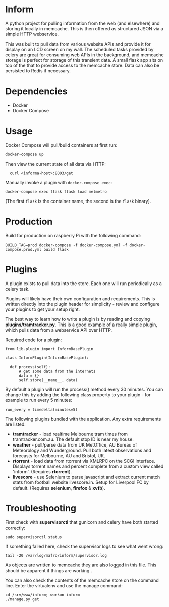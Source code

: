 Inform
======

A python project for pulling information from the web (and elsewhere) and storing it locally in memcache. This is then offered as structured JSON via a simple HTTP webservice. 

This was built to pull data from various website APIs and provide it for display on an LCD screen on my wall. The scheduled tasks provided by celery are great for consuming web APIs in the background, and memcache storage is perfect for storage of this transient data. A small flask app sits on top of the that to provide access to the memcache store. Data can also be persisted to Redis if necessary.


Dependencies
============

  - Docker
  - Docker Compose


Usage
=====

Docker Compose will pull/build containers at first run:

    docker-compose up

Then view the current state of all data via HTTP:

	  curl <informa-host>:8003/get

Manually invoke a plugin with `docker-compose exec`:

    docker-compose exec flask flask load melmetro

(The first `flask` is the container name, the second is the `flask` binary).


Production
==========

Build for production on raspberry Pi with the following command:

    BUILD_TAG=prod docker-compose -f docker-compose.yml -f docker-compose.prod.yml build flask


Plugins
=======

A plugin exists to pull data into the store. Each one will run periodically as a celery task.

Plugins will likely have their own configuration and requirements. This is written directly into the plugin header for simplicity - review and configure your plugins to get your setup right.

The best way to learn how to write a plugin is by reading and copying **plugins/tramtracker.py**. This is a good example of a really simple plugin, which pulls data from a webservice API over HTTP.

Required code for a plugin:

	from lib.plugin import InformBasePlugin

	class InformPlugin(InformBasePlugin):

	  def process(self):
		  # get some data from the internets
		  data = {}
		  self.store(__name__, data)

By default a plugin will run the process() method every 30 minutes. You can change this by adding the following class property to your plugin - for example to run every 5 minutes:

	run_every = timedelta(minutes=5)

The following plugins bundled with the application. Any extra requirements are listed:

  * **tramtracker** - load realtime Melbourne tram times from tramtracker.com.au. The default stop ID is near my house.
  * **weather** - pull/parse data from UK MetOffice, AU Bureau of Meteorology and Wunderground. Pull both latest observations and forecasts for Melbourne, AU and Bristol, UK.
  * **rtorrent** - load data from rtorrent via XMLRPC on the SCGI interface. Displays torrent names and percent complete from a custom view called 'inform'. (Requires **rtorrent**).
  * **livescore** - use Selenium to parse javascript and extract current match stats from football website livescore.in. Setup for Liverpool FC by default. (Requires **selenium**, **firefox** & **xvfb**).


Troubleshooting
===============

First check with **supervisorctl** that gunicorn and celery have both started correctly:

	sudo supervisorctl status

If something failed here, check the supervisor logs to see what went wrong:

	tail -20 /var/log/mafro/inform/supervisor.log

As objects are written to memcache they are also logged in this file. This should be apparent if things are working..

You can also check the contents of the memcache store on the command line. Enter the virtualenv and use the manage command:

	cd /srv/www/inform; workon inform
	./manage.py get
